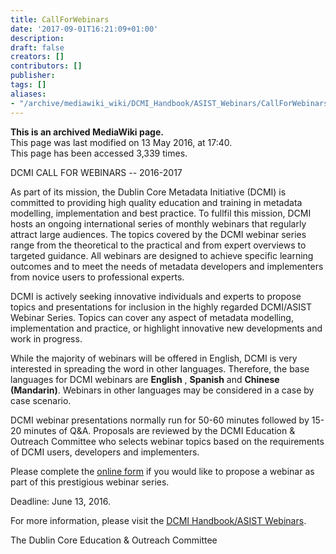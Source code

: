 ```yaml
---
title: CallForWebinars
date: '2017-09-01T16:21:09+01:00'
description: 
draft: false
creators: []
contributors: []
publisher: 
tags: []
aliases:
- "/archive/mediawiki_wiki/DCMI_Handbook/ASIST_Webinars/CallForWebinars.html"
---
```


 **This is an archived MediaWiki page.**  
This page was last modified on 13 May 2016, at 17:40.  
This page has been accessed 3,339 times.

DCMI CALL FOR WEBINARS -- 2016-2017

As part of its mission, the Dublin Core Metadata Initiative (DCMI) is committed to providing high quality education and training in metadata modelling, implementation and best practice. To fullfil this mission, DCMI hosts an ongoing international series of monthly webinars that regularly attract large audiences. The topics covered by the DCMI webinar series range from the theoretical to the practical and from expert overviews to targeted guidance. All webinars are designed to achieve specific learning outcomes and to meet the needs of metadata developers and implementers from novice users to professional experts.

DCMI is actively seeking innovative individuals and experts to propose topics and presentations for inclusion in the highly regarded DCMI/ASIST Webinar Series. Topics can cover any aspect of metadata modelling, implementation and practice, or highlight innovative new developments and work in progress.

While the majority of webinars will be offered in English, DCMI is very interested in spreading the word in other languages. Therefore, the base languages for DCMI webinars are **English** , **Spanish** and **Chinese (Mandarin)**. Webinars in other languages may be considered in a case by case scenario.

DCMI webinar presentations normally run for 50-60 minutes followed by 15-20 minutes of Q&A. Proposals are reviewed by the DCMI Education & Outreach Committee who selects webinar topics based on the requirements of DCMI users, developers and implementers.

Please complete the [online form](http://goo.gl/forms/YLnHLNDoxx) if you would like to propose a webinar as part of this prestigious webinar series.

Deadline: June 13, 2016.

For more information, please visit the [DCMI Handbook/ASIST Webinars](/archive/mediawiki_wiki/DCMI_Handbook/ASIST_Webinars).

The Dublin Core Education & Outreach Committee

